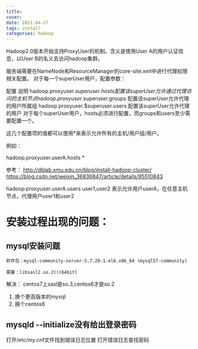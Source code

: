 ```yaml
---
title: 
cover: 
date: 2021-04-27
tags: install
categories: hadoop
---
```


Hadoop2.0版本开始支持ProxyUser的机制。含义是使用User A的用户认证信息，以User B的名义去访问hadoop集群。



服务端需要在NameNode和ResourceManager的core-site.xml中进行代理权限相关配置。 对于每一个superUser用户，配置参数：

配置	说明
hadoop.proxyuser.$superuser.hosts	配置该superUser允许通过代理访问的主机节点
hadoop.proxyuser.$superuser.groups	配置该superUser允许代理的用户所属组
hadoop.proxyuser.$superuser.users	配置该superUser允许代理的用户
对于每个superUser用户，hosts必须进行配置，而groups和users至少需要配置一个。

这几个配置项的值都可以使用*来表示允许所有的主机/用户组/用户。

例如：

<property>
<name>hadoop.proxyuser.userA.hosts</name>
<value>*</value>
</property>
<property>

参考：
http://dblab.xmu.edu.cn/blog/install-hadoop-cluster/
https://blog.csdn.net/weixin_36836847/article/details/95510843


<name>hadoop.proxyuser.userA.users</name>
<value>user1,user2</value>
</property>
表示允许用户userA，在任意主机节点，代理用户user1和user2














# 安装过程出现的问题：

## mysql安装问题

```
软件包：mysql-community-server-5.7.20-1.el6.x86_64 (mysql57-community)

需要：libsasl2.so.2()(64bit)
```

解决：
centos7上sasl是so.3,centos6才是so.2

1. 换个更高版本的mysql
2. 换个centos6

## mysqld --initialize没有给出登录密码
打开/etc/my.cnf文件找到错误日志位置
打开错误日志查找密码

